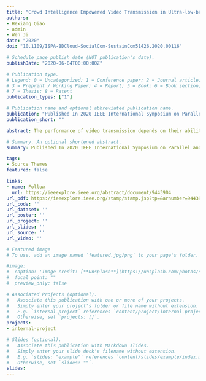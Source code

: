 ```yaml
---
title: "Crowd Intelligence Empowered Video Transmission in Ultra-low-bandwidth Constrained Circumstances"
authors:
- Hexiang Qiao
- admin
- Wen Ji
date: "2020"
doi: "10.1109/ISPA-BDCloud-SocialCom-SustainCom51426.2020.00116"

# Schedule page publish date (NOT publication's date).
publishDate: "2020-06-04T00:00:00Z"

# Publication type.
# Legend: 0 = Uncategorized; 1 = Conference paper; 2 = Journal article;
# 3 = Preprint / Working Paper; 4 = Report; 5 = Book; 6 = Book section;
# 7 = Thesis; 8 = Patent
publication_types: ["1"]

# Publication name and optional abbreviated publication name.
publication: "Published In 2020 IEEE International Symposium on Parallel and Distributed Processing with Applications (ISPA). IEEE, 2020, pp. 721-727."
publication_short: ""

abstract: The performance of video transmission depends on their ability to efficiently improve in jitter, latency and bit rate. However, emerging video transmission needs create new difficulties owing to the devices in ultra-low-bandwidth constrained circumstances, such as no man's land, underwater acoustic communication, etc. And the existing adaptive bit rate algorithms can not apply to the extreme circumstances well. In this work, a adaptive problem of video transmission is studied in which video frames are transmitted through extremely constrained network. The objective is to maximize the fluency and network efficiency. Furthermore, a crowd intelligence empowered dynamic adaptive video transmission method in extreme circumstances is presented. First, several typical ultra-low-bandwidth video transmission scenes are selected for network data collection. Second, working status data of modules internal devices are processed and evaluated. The evaluation method is empowered by crowd intelligence. Third, the reward function of Q-Learning is reconstructed to be dynamically updated according to device evaluation results and network status. Then, it can be corrected by exception handling strategies to adapt to the scenes better. Experiments on different scenes demonstrated the proposed method was effective, thereby verifying feasibility of the proposed method.

# Summary. An optional shortened abstract.
summary: Published In 2020 IEEE International Symposium on Parallel and Distributed Processing with Applications

tags:
- Source Themes
featured: false

links:
- name: Follow
  url: https://ieeexplore.ieee.org/abstract/document/9443904
url_pdf: https://ieeexplore.ieee.org/stamp/stamp.jsp?tp=&arnumber=9443904
url_code: ''
url_dataset: ''
url_poster: ''
url_project: ''
url_slides: ''
url_source: ''
url_video: ''

# Featured image
# To use, add an image named `featured.jpg/png` to your page's folder. 

#image:
#  caption: 'Image credit: [**Unsplash**](https://unsplash.com/photos/s9CC2SKySJM)'
#  focal_point: ""
#  preview_only: false

# Associated Projects (optional).
#   Associate this publication with one or more of your projects.
#   Simply enter your project's folder or file name without extension.
#   E.g. `internal-project` references `content/project/internal-project/index.md`.
#   Otherwise, set `projects: []`.
projects:
- internal-project

# Slides (optional).
#   Associate this publication with Markdown slides.
#   Simply enter your slide deck's filename without extension.
#   E.g. `slides: "example"` references `content/slides/example/index.md`.
#   Otherwise, set `slides: ""`.
slides: 
---
```

